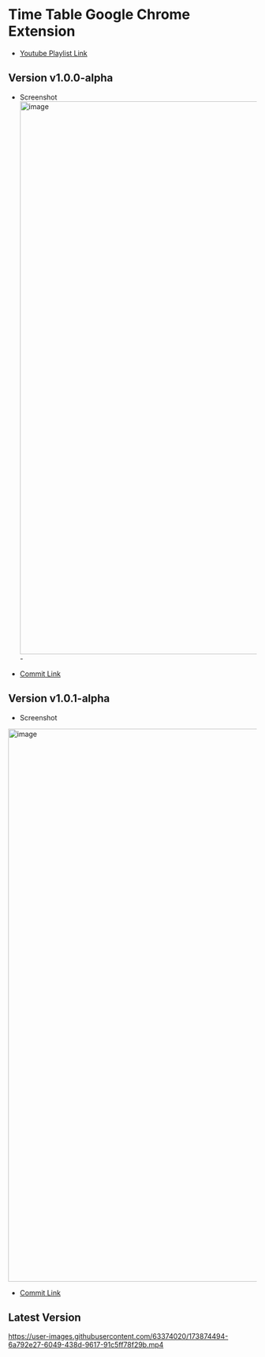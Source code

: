 # Time Table Google Chrome Extension

- [Youtube Playlist Link](https://www.youtube.com/playlist?list=PLWXeZfjBiRzIiRTv2C-j3qx7_vpN7Govs)

## Version v1.0.0-alpha

- Screenshot
<img width="1120" alt="image" src="https://user-images.githubusercontent.com/63374020/170833688-d857495e-f148-4b68-97c0-9bbed566dbe2.png">-

- [Commit Link](https://github.com/satyam-seth/time_table_google_chrome_extension/tree/2b3e109c9b22b30189d4ba8a6607155226bac3af)

## Version v1.0.1-alpha

- Screenshot
<img width="1120" alt="image" src="https://user-images.githubusercontent.com/63374020/173874833-27bae3d2-9e4c-406f-a9df-d6fe42abfcb7.png">

- [Commit Link](https://github.com/satyam-seth/time_table_google_chrome_extension/tree/5c9eebce25e0cd20f080e7d833c326469da87b6c)


## Latest Version

https://user-images.githubusercontent.com/63374020/173874494-6a792e27-6049-438d-9617-91c5ff78f29b.mp4

